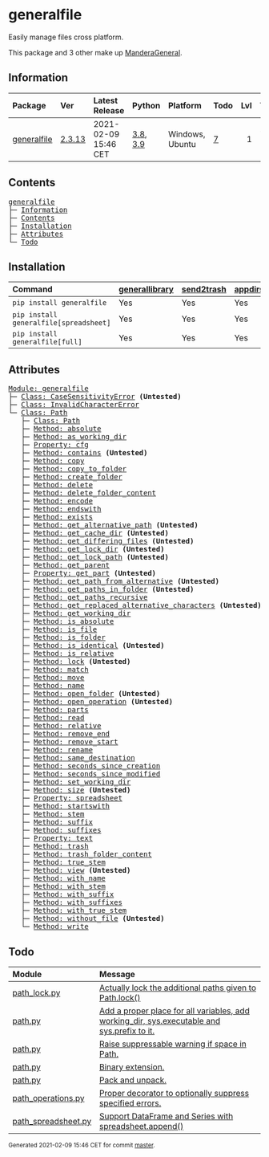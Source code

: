 # generalfile
Easily manage files cross platform.

This package and 3 other make up [ManderaGeneral](https://github.com/Mandera).

## Information
| Package                                                      | Ver                                             | Latest Release       | Python                                                                                                                   | Platform        | Todo                                                    |   Lvl | Tests   |
|:-------------------------------------------------------------|:------------------------------------------------|:---------------------|:-------------------------------------------------------------------------------------------------------------------------|:----------------|:--------------------------------------------------------|------:|:--------|
| [generalfile](https://github.com/ManderaGeneral/generalfile) | [2.3.13](https://pypi.org/project/generalfile/) | 2021-02-09 15:46 CET | [3.8](https://www.python.org/downloads/release/python-380/), [3.9](https://www.python.org/downloads/release/python-390/) | Windows, Ubuntu | [7](https://github.com/ManderaGeneral/generalfile#Todo) |     1 | 73.5 %  |

## Contents
<pre>
<a href='#generalfile'>generalfile</a>
├─ <a href='#Information'>Information</a>
├─ <a href='#Contents'>Contents</a>
├─ <a href='#Installation'>Installation</a>
├─ <a href='#Attributes'>Attributes</a>
└─ <a href='#Todo'>Todo</a>
</pre>

## Installation
| Command                                | <a href='https://pypi.org/project/generallibrary'>generallibrary</a>   | <a href='https://pypi.org/project/send2trash'>send2trash</a>   | <a href='https://pypi.org/project/appdirs'>appdirs</a>   | <a href='https://pypi.org/project/pandas'>pandas</a>   |
|:---------------------------------------|:-----------------------------------------------------------------------|:---------------------------------------------------------------|:---------------------------------------------------------|:-------------------------------------------------------|
| `pip install generalfile`              | Yes                                                                    | Yes                                                            | Yes                                                      | No                                                     |
| `pip install generalfile[spreadsheet]` | Yes                                                                    | Yes                                                            | Yes                                                      | Yes                                                    |
| `pip install generalfile[full]`        | Yes                                                                    | Yes                                                            | Yes                                                      | Yes                                                    |

## Attributes
<pre>
<a href='https://github.com/ManderaGeneral/generalfile/blob/master/generalfile/__init__.py#L1'>Module: generalfile</a>
├─ <a href='https://github.com/ManderaGeneral/generalfile/blob/master/generalfile/errors.py#L4'>Class: CaseSensitivityError</a> <b>(Untested)</b>
├─ <a href='https://github.com/ManderaGeneral/generalfile/blob/master/generalfile/errors.py#L5'>Class: InvalidCharacterError</a>
└─ <a href='https://github.com/ManderaGeneral/generalfile/blob/master/generalfile/path.py#L17'>Class: Path</a>
   ├─ <a href='https://github.com/ManderaGeneral/generalfile/blob/master/generalfile/path.py#L17'>Class: Path</a>
   ├─ <a href='https://github.com/ManderaGeneral/generalfile/blob/master/generalfile/path_strings.py#L59'>Method: absolute</a>
   ├─ <a href='https://github.com/ManderaGeneral/generalfile/blob/master/generalfile/path_lock.py#L124'>Method: as_working_dir</a>
   ├─ <a href='https://github.com/ManderaGeneral/generalfile/blob/master/generalfile/optional_dependencies/path_cfg.py#L12'>Property: cfg</a>
   ├─ <a href='https://github.com/ManderaGeneral/generalfile/blob/master/generalfile/path_operations.py#L500'>Method: contains</a> <b>(Untested)</b>
   ├─ <a href='https://github.com/ManderaGeneral/generalfile/blob/master/generalfile/path_operations.py#L157'>Method: copy</a>
   ├─ <a href='https://github.com/ManderaGeneral/generalfile/blob/master/generalfile/path_operations.py#L215'>Method: copy_to_folder</a>
   ├─ <a href='https://github.com/ManderaGeneral/generalfile/blob/master/generalfile/path_operations.py#L324'>Method: create_folder</a>
   ├─ <a href='https://github.com/ManderaGeneral/generalfile/blob/master/generalfile/path_operations.py#L387'>Method: delete</a>
   ├─ <a href='https://github.com/ManderaGeneral/generalfile/blob/master/generalfile/path_operations.py#L414'>Method: delete_folder_content</a>
   ├─ <a href='https://github.com/ManderaGeneral/generalfile/blob/master/generalfile/path_strings.py#L265'>Method: encode</a>
   ├─ <a href='https://github.com/ManderaGeneral/generalfile/blob/master/generalfile/path_strings.py#L102'>Method: endswith</a>
   ├─ <a href='https://github.com/ManderaGeneral/generalfile/blob/master/generalfile/path_operations.py#L243'>Method: exists</a>
   ├─ <a href='https://github.com/ManderaGeneral/generalfile/blob/master/generalfile/path_strings.py#L32'>Method: get_alternative_path</a> <b>(Untested)</b>
   ├─ <a href='https://github.com/ManderaGeneral/generalfile/blob/master/generalfile/path_operations.py#L342'>Method: get_cache_dir</a> <b>(Untested)</b>
   ├─ <a href='https://github.com/ManderaGeneral/generalfile/blob/master/generalfile/path_operations.py#L479'>Method: get_differing_files</a> <b>(Untested)</b>
   ├─ <a href='https://github.com/ManderaGeneral/generalfile/blob/master/generalfile/path_operations.py#L350'>Method: get_lock_dir</a> <b>(Untested)</b>
   ├─ <a href='https://github.com/ManderaGeneral/generalfile/blob/master/generalfile/path_strings.py#L42'>Method: get_lock_path</a> <b>(Untested)</b>
   ├─ <a href='https://github.com/ManderaGeneral/generalfile/blob/master/generalfile/path.py#L43'>Method: get_parent</a>
   ├─ <a href='https://github.com/ManderaGeneral/generalfile/blob/master/generalfile/path_strings.py#L15'>Property: get_part</a> <b>(Untested)</b>
   ├─ <a href='https://github.com/ManderaGeneral/generalfile/blob/master/generalfile/path_strings.py#L48'>Method: get_path_from_alternative</a> <b>(Untested)</b>
   ├─ <a href='https://github.com/ManderaGeneral/generalfile/blob/master/generalfile/path_operations.py#L273'>Method: get_paths_in_folder</a> <b>(Untested)</b>
   ├─ <a href='https://github.com/ManderaGeneral/generalfile/blob/master/generalfile/path_operations.py#L285'>Method: get_paths_recursive</a>
   ├─ <a href='https://github.com/ManderaGeneral/generalfile/blob/master/generalfile/path_strings.py#L22'>Method: get_replaced_alternative_characters</a> <b>(Untested)</b>
   ├─ <a href='https://github.com/ManderaGeneral/generalfile/blob/master/generalfile/path_operations.py#L357'>Method: get_working_dir</a>
   ├─ <a href='https://github.com/ManderaGeneral/generalfile/blob/master/generalfile/path_strings.py#L82'>Method: is_absolute</a>
   ├─ <a href='https://github.com/ManderaGeneral/generalfile/blob/master/generalfile/path_operations.py#L231'>Method: is_file</a>
   ├─ <a href='https://github.com/ManderaGeneral/generalfile/blob/master/generalfile/path_operations.py#L237'>Method: is_folder</a>
   ├─ <a href='https://github.com/ManderaGeneral/generalfile/blob/master/generalfile/path_operations.py#L456'>Method: is_identical</a> <b>(Untested)</b>
   ├─ <a href='https://github.com/ManderaGeneral/generalfile/blob/master/generalfile/path_strings.py#L88'>Method: is_relative</a>
   ├─ <a href='https://github.com/ManderaGeneral/generalfile/blob/master/generalfile/path_lock.py#L115'>Method: lock</a> <b>(Untested)</b>
   ├─ <a href='https://github.com/ManderaGeneral/generalfile/blob/master/generalfile/path_strings.py#L252'>Method: match</a>
   ├─ <a href='https://github.com/ManderaGeneral/generalfile/blob/master/generalfile/path_operations.py#L223'>Method: move</a>
   ├─ <a href='https://github.com/ManderaGeneral/generalfile/blob/master/generalfile/path_strings.py#L157'>Method: name</a>
   ├─ <a href='https://github.com/ManderaGeneral/generalfile/blob/master/generalfile/path_operations.py#L334'>Method: open_folder</a> <b>(Untested)</b>
   ├─ <a href='https://github.com/ManderaGeneral/generalfile/blob/master/generalfile/path_operations.py#L94'>Method: open_operation</a> <b>(Untested)</b>
   ├─ <a href='https://github.com/ManderaGeneral/generalfile/blob/master/generalfile/path_strings.py#L150'>Method: parts</a>
   ├─ <a href='https://github.com/ManderaGeneral/generalfile/blob/master/generalfile/path_operations.py#L120'>Method: read</a>
   ├─ <a href='https://github.com/ManderaGeneral/generalfile/blob/master/generalfile/path_strings.py#L70'>Method: relative</a>
   ├─ <a href='https://github.com/ManderaGeneral/generalfile/blob/master/generalfile/path_strings.py#L126'>Method: remove_end</a>
   ├─ <a href='https://github.com/ManderaGeneral/generalfile/blob/master/generalfile/path_strings.py#L110'>Method: remove_start</a>
   ├─ <a href='https://github.com/ManderaGeneral/generalfile/blob/master/generalfile/path_operations.py#L135'>Method: rename</a>
   ├─ <a href='https://github.com/ManderaGeneral/generalfile/blob/master/generalfile/path_strings.py#L142'>Method: same_destination</a>
   ├─ <a href='https://github.com/ManderaGeneral/generalfile/blob/master/generalfile/path_operations.py#L431'>Method: seconds_since_creation</a>
   ├─ <a href='https://github.com/ManderaGeneral/generalfile/blob/master/generalfile/path_operations.py#L439'>Method: seconds_since_modified</a>
   ├─ <a href='https://github.com/ManderaGeneral/generalfile/blob/master/generalfile/path_operations.py#L377'>Method: set_working_dir</a>
   ├─ <a href='https://github.com/ManderaGeneral/generalfile/blob/master/generalfile/path_operations.py#L450'>Method: size</a> <b>(Untested)</b>
   ├─ <a href='https://github.com/ManderaGeneral/generalfile/blob/master/generalfile/optional_dependencies/path_spreadsheet.py#L9'>Property: spreadsheet</a>
   ├─ <a href='https://github.com/ManderaGeneral/generalfile/blob/master/generalfile/path_strings.py#L94'>Method: startswith</a>
   ├─ <a href='https://github.com/ManderaGeneral/generalfile/blob/master/generalfile/path_strings.py#L171'>Method: stem</a>
   ├─ <a href='https://github.com/ManderaGeneral/generalfile/blob/master/generalfile/path_strings.py#L199'>Method: suffix</a>
   ├─ <a href='https://github.com/ManderaGeneral/generalfile/blob/master/generalfile/path_strings.py#L238'>Method: suffixes</a>
   ├─ <a href='https://github.com/ManderaGeneral/generalfile/blob/master/generalfile/optional_dependencies/path_text.py#L11'>Property: text</a>
   ├─ <a href='https://github.com/ManderaGeneral/generalfile/blob/master/generalfile/path_operations.py#L405'>Method: trash</a>
   ├─ <a href='https://github.com/ManderaGeneral/generalfile/blob/master/generalfile/path_operations.py#L423'>Method: trash_folder_content</a>
   ├─ <a href='https://github.com/ManderaGeneral/generalfile/blob/master/generalfile/path_strings.py#L185'>Method: true_stem</a>
   ├─ <a href='https://github.com/ManderaGeneral/generalfile/blob/master/generalfile/path.py#L119'>Method: view</a> <b>(Untested)</b>
   ├─ <a href='https://github.com/ManderaGeneral/generalfile/blob/master/generalfile/path_strings.py#L163'>Method: with_name</a>
   ├─ <a href='https://github.com/ManderaGeneral/generalfile/blob/master/generalfile/path_strings.py#L177'>Method: with_stem</a>
   ├─ <a href='https://github.com/ManderaGeneral/generalfile/blob/master/generalfile/path_strings.py#L205'>Method: with_suffix</a>
   ├─ <a href='https://github.com/ManderaGeneral/generalfile/blob/master/generalfile/path_strings.py#L244'>Method: with_suffixes</a>
   ├─ <a href='https://github.com/ManderaGeneral/generalfile/blob/master/generalfile/path_strings.py#L191'>Method: with_true_stem</a>
   ├─ <a href='https://github.com/ManderaGeneral/generalfile/blob/master/generalfile/path_operations.py#L263'>Method: without_file</a> <b>(Untested)</b>
   └─ <a href='https://github.com/ManderaGeneral/generalfile/blob/master/generalfile/path_operations.py#L108'>Method: write</a>
</pre>

## Todo
| Module                                                                                                                                               | Message                                                                                                                                                                                     |
|:-----------------------------------------------------------------------------------------------------------------------------------------------------|:--------------------------------------------------------------------------------------------------------------------------------------------------------------------------------------------|
| <a href='https://github.com/ManderaGeneral/generalfile/blob/master/generalfile/path_lock.py#L1'>path_lock.py</a>                                     | <a href='https://github.com/ManderaGeneral/generalfile/blob/master/generalfile/path_lock.py#L12'>Actually lock the additional paths given to Path.lock()</a>                                |
| <a href='https://github.com/ManderaGeneral/generalfile/blob/master/generalfile/path.py#L1'>path.py</a>                                               | <a href='https://github.com/ManderaGeneral/generalfile/blob/master/generalfile/path.py#L22'>Add a proper place for all variables, add working_dir, sys.executable and sys.prefix to it.</a> |
| <a href='https://github.com/ManderaGeneral/generalfile/blob/master/generalfile/path.py#L1'>path.py</a>                                               | <a href='https://github.com/ManderaGeneral/generalfile/blob/master/generalfile/path.py#L23'>Raise suppressable warning if space in Path.</a>                                                |
| <a href='https://github.com/ManderaGeneral/generalfile/blob/master/generalfile/path.py#L1'>path.py</a>                                               | <a href='https://github.com/ManderaGeneral/generalfile/blob/master/generalfile/path.py#L24'>Binary extension.</a>                                                                           |
| <a href='https://github.com/ManderaGeneral/generalfile/blob/master/generalfile/path.py#L1'>path.py</a>                                               | <a href='https://github.com/ManderaGeneral/generalfile/blob/master/generalfile/path.py#L25'>Pack and unpack.</a>                                                                            |
| <a href='https://github.com/ManderaGeneral/generalfile/blob/master/generalfile/path_operations.py#L1'>path_operations.py</a>                         | <a href='https://github.com/ManderaGeneral/generalfile/blob/master/generalfile/path_operations.py#L389'>Proper decorator to optionally suppress specified errors.</a>                       |
| <a href='https://github.com/ManderaGeneral/generalfile/blob/master/generalfile/optional_dependencies/path_spreadsheet.py#L1'>path_spreadsheet.py</a> | <a href='https://github.com/ManderaGeneral/generalfile/blob/master/generalfile/optional_dependencies/path_spreadsheet.py#L113'>Support DataFrame and Series with spreadsheet.append()</a>   |

<sup>
Generated 2021-02-09 15:46 CET for commit <a href='https://github.com/ManderaGeneral/generalfile/commit/master'>master</a>.
</sup>

